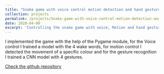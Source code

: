 ```yaml
---
title: "Snake game with voice control motion detection and hand gesture recognition"
collection: projects
permalink: /projects/Snake-game-with-voice-control-motion-detection-and-hand-gesture-recognition
date: 2020-04-00
excerpt: 'Controlling the snake game with voice, Motion and hand gesture.'
---
```

I implemented the game with the help of the Pygame module, for the Voice control I trained a model with the 4 wake words, for motion control I detected the movement of a specific colour and for the gesture recognition I trained a CNN model with 4 gestures.

[Check the github repository](https://github.com/MohammadJRanjbar/Snake-game-with-voice-control-motion-detection-and-hand-gesture-recognition)


